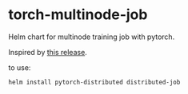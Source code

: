 # torch-multinode-job
Helm chart for multinode training job with pytorch.

Inspired by [this release](https://github.com/tuttlebr/multi-node-k8s-ml).

to use: 

```bash
helm install pytorch-distributed distributed-job
```
